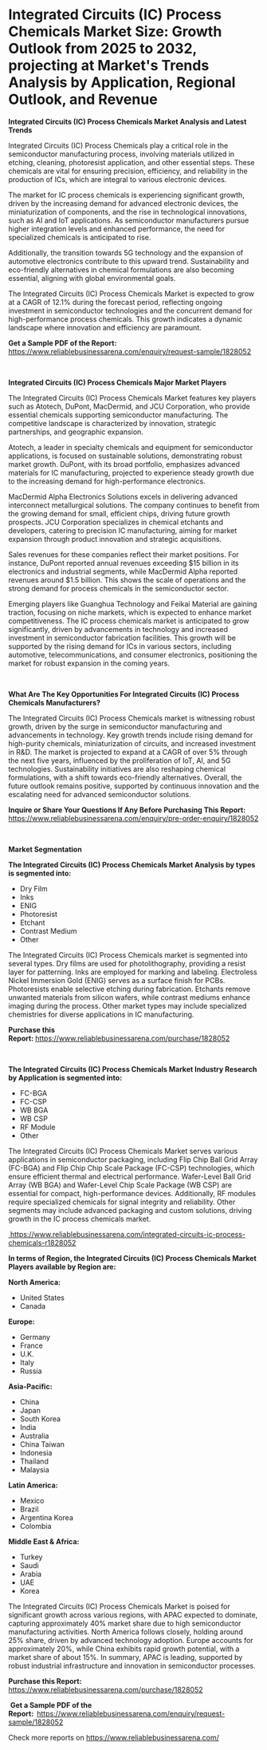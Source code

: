 <p><h1>Integrated Circuits (IC) Process Chemicals Market Size: Growth Outlook from 2025 to 2032, projecting at Market's Trends Analysis by Application, Regional Outlook, and Revenue</h1></p><p><strong>Integrated Circuits (IC) Process Chemicals Market Analysis and Latest Trends</strong></p>
<p><p>Integrated Circuits (IC) Process Chemicals play a critical role in the semiconductor manufacturing process, involving materials utilized in etching, cleaning, photoresist application, and other essential steps. These chemicals are vital for ensuring precision, efficiency, and reliability in the production of ICs, which are integral to various electronic devices.</p><p>The market for IC process chemicals is experiencing significant growth, driven by the increasing demand for advanced electronic devices, the miniaturization of components, and the rise in technological innovations, such as AI and IoT applications. As semiconductor manufacturers pursue higher integration levels and enhanced performance, the need for specialized chemicals is anticipated to rise.</p><p>Additionally, the transition towards 5G technology and the expansion of automotive electronics contribute to this upward trend. Sustainability and eco-friendly alternatives in chemical formulations are also becoming essential, aligning with global environmental goals.</p><p>The Integrated Circuits (IC) Process Chemicals Market is expected to grow at a CAGR of 12.1% during the forecast period, reflecting ongoing investment in semiconductor technologies and the concurrent demand for high-performance process chemicals. This growth indicates a dynamic landscape where innovation and efficiency are paramount.</p></p>
<p><strong>Get a Sample PDF of the Report:&nbsp;</strong> <a href="https://www.reliablebusinessarena.com/enquiry/request-sample/1828052?utm_campaign=1871&utm_medium=2&utm_source=Github&utm_content=ia&utm_term=03022025&utm_id=integrated-circuits-ic-process-chemicals">https://www.reliablebusinessarena.com/enquiry/request-sample/1828052</a></p>
<p>&nbsp;</p>
<p><strong>Integrated Circuits (IC) Process Chemicals Major Market Players</strong></p>
<p><p>The Integrated Circuits (IC) Process Chemicals Market features key players such as Atotech, DuPont, MacDermid, and JCU Corporation, who provide essential chemicals supporting semiconductor manufacturing. The competitive landscape is characterized by innovation, strategic partnerships, and geographic expansion.</p><p>Atotech, a leader in specialty chemicals and equipment for semiconductor applications, is focused on sustainable solutions, demonstrating robust market growth. DuPont, with its broad portfolio, emphasizes advanced materials for IC manufacturing, projected to experience steady growth due to the increasing demand for high-performance electronics.</p><p>MacDermid Alpha Electronics Solutions excels in delivering advanced interconnect metallurgical solutions. The company continues to benefit from the growing demand for small, efficient chips, driving future growth prospects. JCU Corporation specializes in chemical etchants and developers, catering to precision IC manufacturing, aiming for market expansion through product innovation and strategic acquisitions.</p><p>Sales revenues for these companies reflect their market positions. For instance, DuPont reported annual revenues exceeding $15 billion in its electronics and industrial segments, while MacDermid Alpha reported revenues around $1.5 billion. This shows the scale of operations and the strong demand for process chemicals in the semiconductor sector.</p><p>Emerging players like Guanghua Technology and Feikai Material are gaining traction, focusing on niche markets, which is expected to enhance market competitiveness. The IC process chemicals market is anticipated to grow significantly, driven by advancements in technology and increased investment in semiconductor fabrication facilities. This growth will be supported by the rising demand for ICs in various sectors, including automotive, telecommunications, and consumer electronics, positioning the market for robust expansion in the coming years.</p></p>
<p>&nbsp;</p>
<p><strong>What Are The Key Opportunities For Integrated Circuits (IC) Process Chemicals Manufacturers?</strong></p>
<p><p>The Integrated Circuits (IC) Process Chemicals market is witnessing robust growth, driven by the surge in semiconductor manufacturing and advancements in technology. Key growth trends include rising demand for high-purity chemicals, miniaturization of circuits, and increased investment in R&D. The market is projected to expand at a CAGR of over 5% through the next five years, influenced by the proliferation of IoT, AI, and 5G technologies. Sustainability initiatives are also reshaping chemical formulations, with a shift towards eco-friendly alternatives. Overall, the future outlook remains positive, supported by continuous innovation and the escalating need for advanced semiconductor solutions.</p></p>
<p><strong>Inquire or Share Your Questions If Any Before Purchasing This Report:</strong> <a href="https://www.reliablebusinessarena.com/enquiry/pre-order-enquiry/1828052?utm_campaign=1871&utm_medium=2&utm_source=Github&utm_content=ia&utm_term=03022025&utm_id=integrated-circuits-ic-process-chemicals">https://www.reliablebusinessarena.com/enquiry/pre-order-enquiry/1828052</a></p>
<p>&nbsp;</p>
<p><strong>Market Segmentation</strong></p>
<p><strong>The Integrated Circuits (IC) Process Chemicals Market Analysis by types is segmented into:</strong></p>
<p><ul><li>Dry Film</li><li>Inks</li><li>ENIG</li><li>Photoresist</li><li>Etchant</li><li>Contrast Medium</li><li>Other</li></ul></p>
<p><p>The Integrated Circuits (IC) Process Chemicals market is segmented into several types. Dry films are used for photolithography, providing a resist layer for patterning. Inks are employed for marking and labeling. Electroless Nickel Immersion Gold (ENIG) serves as a surface finish for PCBs. Photoresists enable selective etching during fabrication. Etchants remove unwanted materials from silicon wafers, while contrast mediums enhance imaging during the process. Other market types may include specialized chemistries for diverse applications in IC manufacturing.</p></p>
<p><strong>Purchase this Report:&nbsp;</strong><a href="https://www.reliablebusinessarena.com/purchase/1828052?utm_campaign=1871&utm_medium=2&utm_source=Github&utm_content=ia&utm_term=03022025&utm_id=integrated-circuits-ic-process-chemicals">https://www.reliablebusinessarena.com/purchase/1828052</a></p>
<p>&nbsp;</p>
<p><strong>The Integrated Circuits (IC) Process Chemicals Market Industry Research by Application is segmented into:</strong></p>
<p><ul><li>FC-BGA</li><li>FC-CSP</li><li>WB BGA</li><li>WB CSP</li><li>RF Module</li><li>Other</li></ul></p>
<p><p>The Integrated Circuits (IC) Process Chemicals Market serves various applications in semiconductor packaging, including Flip Chip Ball Grid Array (FC-BGA) and Flip Chip Chip Scale Package (FC-CSP) technologies, which ensure efficient thermal and electrical performance. Wafer-Level Ball Grid Array (WB BGA) and Wafer-Level Chip Scale Package (WB CSP) are essential for compact, high-performance devices. Additionally, RF modules require specialized chemicals for signal integrity and reliability. Other segments may include advanced packaging and custom solutions, driving growth in the IC process chemicals market.</p></p>
<p><a href="https://www.reliablebusinessarena.com/integrated-circuits-ic-process-chemicals-r1828052?utm_campaign=1871&utm_medium=2&utm_source=Github&utm_content=ia&utm_term=03022025&utm_id=integrated-circuits-ic-process-chemicals">&nbsp;https://www.reliablebusinessarena.com/integrated-circuits-ic-process-chemicals-r1828052</a></p>
<p><strong>In terms of Region, the Integrated Circuits (IC) Process Chemicals Market Players available by Region are:</strong></p>
<p>
    <p> <strong> North America: </strong>
        <ul>
            <li>United States</li>
            <li>Canada</li>
        </ul>
        </p> 
    <p> <strong> Europe: </strong>
        <ul>
            <li>Germany</li>
            <li>France</li>
            <li>U.K.</li>
            <li>Italy</li>
            <li>Russia</li>
        </ul>
        </p> 
    <p> <strong> Asia-Pacific: </strong>
        <ul>
            <li>China</li>
            <li>Japan</li>
            <li>South Korea</li>
            <li>India</li>
            <li>Australia</li>
            <li>China Taiwan</li>
            <li>Indonesia</li>
            <li>Thailand</li>
            <li>Malaysia</li>
        </ul>
        </p> 
    <p> <strong> Latin America: </strong>
        <ul>
            <li>Mexico</li>
            <li>Brazil</li>
            <li>Argentina Korea</li>
            <li>Colombia</li>
        </ul>
        </p> 
    <p> <strong> Middle East & Africa: </strong>
        <ul>
            <li>Turkey</li>
            <li>Saudi</li>
            <li>Arabia</li>
            <li>UAE</li>
            <li>Korea</li>
        </ul>
    </p>
    </p>
<p><p>The Integrated Circuits (IC) Process Chemicals Market is poised for significant growth across various regions, with APAC expected to dominate, capturing approximately 40% market share due to high semiconductor manufacturing activities. North America follows closely, holding around 25% share, driven by advanced technology adoption. Europe accounts for approximately 20%, while China exhibits rapid growth potential, with a market share of about 15%. In summary, APAC is leading, supported by robust industrial infrastructure and innovation in semiconductor processes.</p></p>
<p><strong>Purchase this Report: </strong><a href="https://www.reliablebusinessarena.com/purchase/1828052?utm_campaign=1871&utm_medium=2&utm_source=Github&utm_content=ia&utm_term=03022025&utm_id=integrated-circuits-ic-process-chemicals">https://www.reliablebusinessarena.com/purchase/1828052</a></p>
<p>&nbsp;<strong>Get a Sample PDF of the Report:&nbsp;&nbsp;</strong><a href="https://www.reliablebusinessarena.com/enquiry/request-sample/1828052?utm_campaign=1871&utm_medium=2&utm_source=Github&utm_content=ia&utm_term=03022025&utm_id=integrated-circuits-ic-process-chemicals">https://www.reliablebusinessarena.com/enquiry/request-sample/1828052</a></p>
<p><strong></strong></p>
<p>Check more reports on <a href="https://www.reliablebusinessarena.com/?utm_campaign=1871&utm_medium=2&utm_source=Github&utm_content=ia&utm_term=03022025&utm_id=integrated-circuits-ic-process-chemicals">https://www.reliablebusinessarena.com/</a></p>